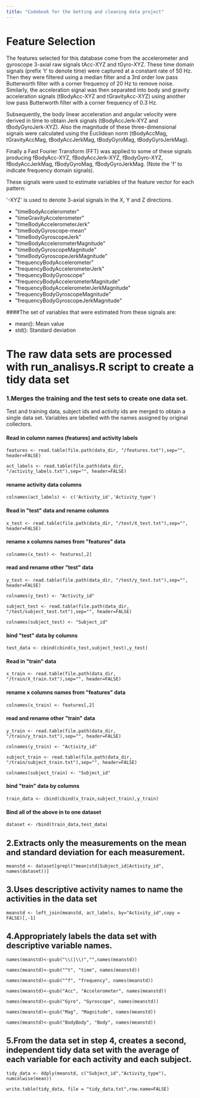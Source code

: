 ```yaml
---
title: "Codebook for the Getting and cleaning data project"
---
```


Feature Selection 
=================

The features selected for this database come from the accelerometer and gyroscope 3-axial raw signals tAcc-XYZ and tGyro-XYZ. These time domain signals (prefix 't' to denote time) were captured at a constant rate of 50 Hz. Then they were filtered using a median filter and a 3rd order low pass Butterworth filter with a corner frequency of 20 Hz to remove noise. Similarly, the acceleration signal was then separated into body and gravity acceleration signals (tBodyAcc-XYZ and tGravityAcc-XYZ) using another low pass Butterworth filter with a corner frequency of 0.3 Hz. 

Subsequently, the body linear acceleration and angular velocity were derived in time to obtain Jerk signals (tBodyAccJerk-XYZ and tBodyGyroJerk-XYZ). Also the magnitude of these three-dimensional signals were calculated using the Euclidean norm (tBodyAccMag, tGravityAccMag, tBodyAccJerkMag, tBodyGyroMag, tBodyGyroJerkMag). 

Finally a Fast Fourier Transform (FFT) was applied to some of these signals producing fBodyAcc-XYZ, fBodyAccJerk-XYZ, fBodyGyro-XYZ, fBodyAccJerkMag, fBodyGyroMag, fBodyGyroJerkMag. (Note the 'f' to indicate frequency domain signals). 

These signals were used to estimate variables of the feature vector for each pattern:  

'-XYZ' is used to denote 3-axial signals in the X, Y and Z directions.

* "timeBodyAccelerometer"
* "timeGravityAccelerometer"
* "timeBodyAccelerometerJerk"
* "timeBodyGyroscope-mean"
* "timeBodyGyroscopeJerk"
* "timeBodyAccelerometerMagnitude"
* "timeBodyGyroscopeMagnitude"
* "timeBodyGyroscopeJerkMagnitude"
* "frequencyBodyAccelerometer"
* "frequencyBodyAccelerometerJerk"
* "frequencyBodyGyroscope"
* "frequencyBodyAccelerometerMagnitude"
* "frequencyBodyAccelerometerJerkMagnitude"
* "frequencyBodyGyroscopeMagnitude"
* "frequencyBodyGyroscopeJerkMagnitude"


####The set of variables that were estimated from these signals are: 

* mean(): Mean value
* std(): Standard deviation

# The raw data sets are processed with run_analisys.R script to create a tidy data set

### 1.Merges the training and the test sets to create one data set.

Test and training data, subject ids and activity ids are merged to obtain a single data set. Variables are labelled with the names assigned by original collectors.


#### Read in column names (features) and activity labels
```{r}
features <- read.table(file.path(data_dir, "/features.txt"),sep="", header=FALSE)
```
```{r}
act_labels <- read.table(file.path(data_dir, "/activity_labels.txt"),sep="", header=FALSE)  
```

#### rename activity data columns
```{r}
colnames(act_labels) <- c('Activity_id','Activity_type')
```

#### Read in "test" data and rename columns
```{r}
x_test <- read.table(file.path(data_dir, "/test/X_test.txt"),sep="", header=FALSE)
```

#### rename x columns names from "features" data
```{r}
colnames(x_test) <- features[,2]
```

#### read and rename other "test" data
```{r}
y_test <- read.table(file.path(data_dir, "/test/y_test.txt"),sep="", header=FALSE)
```
```{r}
colnames(y_test) <- "Activity_id"
```
```{r}
subject_test <- read.table(file.path(data_dir, "/test/subject_test.txt"),sep="", header=FALSE)
```
```{r}
colnames(subject_test) <- "Subject_id"
```

#### bind "test" data by columns
```{r}
test_data <- cbind(cbind(x_test,subject_test),y_test)
```

#### Read in "train" data
```{r}
x_train <- read.table(file.path(data_dir, "/train/X_train.txt"),sep="", header=FALSE)
```

#### rename x columns names from "features" data
```{r}
colnames(x_train) <- features[,2]
```

#### read and rename other "train" data
```{r}
y_train <- read.table(file.path(data_dir, "/train/y_train.txt"),sep="", header=FALSE)
```
```{r}
colnames(y_train) <- "Activity_id"
```
```{r}
subject_train <- read.table(file.path(data_dir, "/train/subject_train.txt"),sep="", header=FALSE)
```
```{r}
colnames(subject_train) <- "Subject_id"
```

#### bind "train" data by columns
```{r}
train_data <- cbind(cbind(x_train,subject_train),y_train)
```

#### Bind all of the above in to one dataset
```{r}
dataset <- rbind(train_data,test_data)
```


## 2.Extracts only the measurements on the mean and standard deviation for each measurement.

```{r}
meanstd <- dataset[grepl("mean|std|Subject_id|Activity_id", names(dataset))]
```

## 3.Uses descriptive activity names to name the activities in the data set
```{r}
meanstd <- left_join(meanstd, act_labels, by="Activity_id",copy = FALSE)[,-1]
```

## 4.Appropriately labels the data set with descriptive variable names. 
```{r}
names(meanstd)<-gsub("\\(|\\)","",names(meanstd))
```
```{r}
names(meanstd)<-gsub("^t", "time", names(meanstd))
```
```{r}
names(meanstd)<-gsub("^f", "frequency", names(meanstd))
```
```{r}
names(meanstd)<-gsub("Acc", "Accelerometer", names(meanstd))
```
```{r}
names(meanstd)<-gsub("Gyro", "Gyroscope", names(meanstd))
```
```{r}
names(meanstd)<-gsub("Mag", "Magnitude", names(meanstd))
```
```{r}
names(meanstd)<-gsub("BodyBody", "Body", names(meanstd))
```

## 5.From the data set in step 4, creates a second, independent tidy data set with the average of each variable for each activity and each subject.
```{r}
tidy_data <- ddply(meanstd, c("Subject_id","Activity_type"), numcolwise(mean))
```
```{r}
write.table(tidy_data, file = "tidy_data.txt",row.name=FALSE)
```

